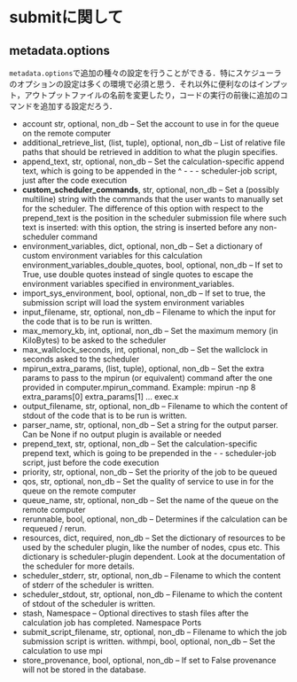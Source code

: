# submitに関して



## metadata.options

`metadata.options`で追加の種々の設定を行うことができる．特にスケジューラのオプションの設定は多くの環境で必須と思う．それ以外に便利なのはインプット，アウトプットファイルの名前を変更したり，コードの実行の前後に追加のコマンドを追加する設定だろう．

- account
  str, optional, non_db – Set the account to use in for the queue on the remote computer
- additional_retrieve_list, (list, tuple), optional, non_db – List of relative file paths that should be retrieved in addition to what the plugin specifies.
- append_text, str, optional, non_db – Set the calculation-specific append text, which is going to be appended in the ^ - - - scheduler-job script, just after the code execution
- **custom_scheduler_commands**, str, optional, non_db – Set a (possibly multiline) string with the commands that the user wants to manually set for the scheduler. The difference of this option with respect to the prepend_text is the position in the scheduler submission file where such text is inserted: with this option, the string is inserted before any non-scheduler command
- environment_variables, dict, optional, non_db – Set a dictionary of custom environment variables for this calculation
environment_variables_double_quotes, bool, optional, non_db – If set to True, use double quotes instead of single quotes to escape the environment variables specified in environment_variables.
- import_sys_environment, bool, optional, non_db – If set to true, the submission script will load the system environment variables
- input_filename, str, optional, non_db – Filename to which the input for the code that is to be run is written.
- max_memory_kb, int, optional, non_db – Set the maximum memory (in KiloBytes) to be asked to the scheduler
- max_wallclock_seconds, int, optional, non_db – Set the wallclock in seconds asked to the scheduler
- mpirun_extra_params, (list, tuple), optional, non_db – Set the extra params to pass to the mpirun (or equivalent) command after the one provided in computer.mpirun_command. Example: mpirun -np 8 extra_params[0] extra_params[1] … exec.x
- output_filename, str, optional, non_db – Filename to which the content of stdout of the code that is to be run is written.
- parser_name, str, optional, non_db – Set a string for the output parser. Can be None if no output plugin is available or needed
- prepend_text, str, optional, non_db – Set the calculation-specific prepend text, which is going to be prepended in the - - scheduler-job script, just before the code execution
- priority, str, optional, non_db – Set the priority of the job to be queued
- qos, str, optional, non_db – Set the quality of service to use in for the queue on the remote computer
- queue_name, str, optional, non_db – Set the name of the queue on the remote computer
- rerunnable, bool, optional, non_db – Determines if the calculation can be requeued / rerun.
- resources, dict, required, non_db – Set the dictionary of resources to be used by the scheduler plugin, like the number of nodes, cpus etc. This dictionary is scheduler-plugin dependent. Look at the documentation of the scheduler for more details.
- scheduler_stderr, str, optional, non_db – Filename to which the content of stderr of the scheduler is written.
- scheduler_stdout, str, optional, non_db – Filename to which the content of stdout of the scheduler is written.
- stash, Namespace – Optional directives to stash files after the calculation job has completed.
Namespace Ports
- submit_script_filename, str, optional, non_db – Filename to which the job submission script is written.
withmpi, bool, optional, non_db – Set the calculation to use mpi
- store_provenance, bool, optional, non_db – If set to False provenance will not be stored in the database.

